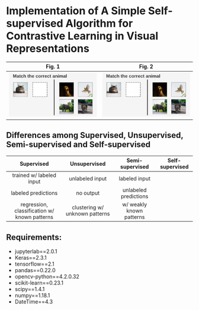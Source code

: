 # Implementation of A Simple Self-supervised Algorithm for Contrastive Learning in Visual Representations 

   Fig. 1                     |   Fig. 2
:----------------------------:|:------------------------------:
![](./imgs/demo_simclr_1.png) | ![](./imgs/demo_simclr_2.gif)

## Differences among Supervised, Unsupervised, Semi-supervised and Self-supervised

  Supervised | Unsupervised | Semi-supervised | Self-supervised 
:-----------:|:------------:|:---------------:|:---------------:
trained w/ labeled input | unlabeled input | labeled input | 
labeled predictions | no output | unlabeled predictions | 
regression, classification w/ known patterns | clustering w/ unknown patterns | w/ weakly known patterns  |


## Requirements:
  
  * jupyterlab==2.0.1
  * Keras==2.3.1
  * tensorflow==2.1
  * pandas==0.22.0
  * opencv-python==4.2.0.32
  * scikit-learn==0.23.1
  * scipy==1.4.1
  * numpy==1.18.1
  * DateTime==4.3
